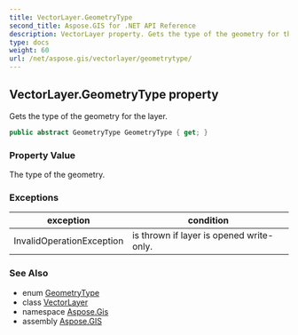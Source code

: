 ```yaml
---
title: VectorLayer.GeometryType
second_title: Aspose.GIS for .NET API Reference
description: VectorLayer property. Gets the type of the geometry for the layer
type: docs
weight: 60
url: /net/aspose.gis/vectorlayer/geometrytype/
---
```

## VectorLayer.GeometryType property

Gets the type of the geometry for the layer.

```csharp
public abstract GeometryType GeometryType { get; }
```

### Property Value

The type of the geometry.

### Exceptions

| exception | condition |
| --- | --- |
| InvalidOperationException | is thrown if layer is opened write-only. |

### See Also

* enum [GeometryType](../../../aspose.gis.geometries/geometrytype/)
* class [VectorLayer](../)
* namespace [Aspose.Gis](../../vectorlayer/)
* assembly [Aspose.GIS](../../../)


